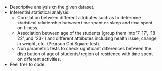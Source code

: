 - Descriptive analysis on the given dataset.
- Inferential statistical analysis:
    - Correlation between different attributes such as to determine statistical 
      relationship between time spent on sleep and time spent on fitness.
    - Association between age of the students (group them into '7-17', '18-22', and
      '23-') and different attributes including health issue, change in weight, etc.
      (Pearson Chi Square test).
    - Non parametric tests to check significant differences between the distribution
      of age of students/ region of residence with time spent on different activities.
- Feel free to code.
